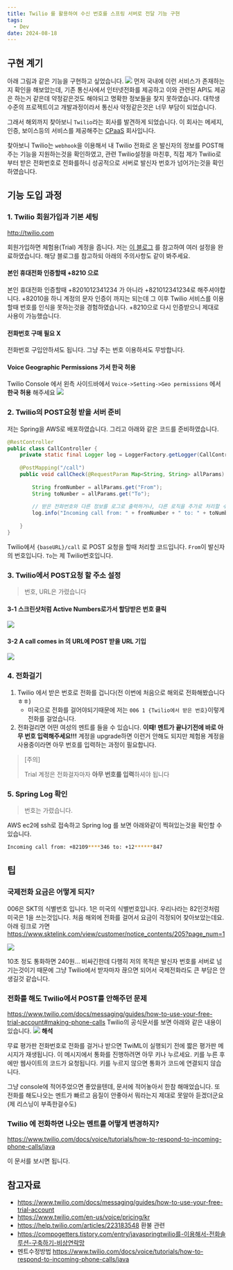 ```yaml
---
title: Twilio 를 활용하여 수신 번호를 스프링 서버로 전달 기능 구현
tags:
  - Dev
date: 2024-08-18
---
```

## 구현 계기
아래 그림과 같은 기능을 구현하고 싶었습니다.
![](../images/twilio01.png)
먼저 국내에 이런 서비스가 존재하는지 확인을 해보았는데, 기존 통신사에서 인터넷전화를 제공하고 이와 관련된 API도 제공은 하는거 같은데 약정같은것도 해야되고 명확한 정보들을 찾지 못하였습니다. 대학생 수준의 프로젝트이고 개발과정이라서 통신사 약정같은것은 너무 부담이 되었습니다.

그래서 해외까지 찾아보니 `Twilio`라는 회사를 발견하게 되었습니다. 이 회사는 메세지, 인증, 보이스등의 서비스를 제공해주는 [CPaaS](https://www.forbes.com/advisor/business/software/what-is-cpaas/) 회사입니다.

찾아보니 Twilio는 `webhook`을 이용해서 내 Twilio 전화로 온 발신자의 정보를 POST해주는 기능을 지원하는것을 확인하였고, 관련 Twilio설정을 마친후, 직접 제가 Twilio로 부터 받은 전화번호로 전화를하니 성공적으로 서버로 발신자 번호가 넘어가는것을 확인하였습니다.
## 기능 도입 과정
### 1. Twilio 회원가입과 기본 세팅
http://twilio.com 

회원가입하면 체험용(Trial) 계정을 줍니다. 저는 [이 블로그](https://compogetters.tistory.com/entry/javaspringtwilio를-이용해서-전화솔루션-구축하기-비상연락망) 를 참고하여 여러 설정을 완료하였습니다. 해당 블로그를 참고하되 아래의 주의사항도 같이 봐주세요.
#### 본인 휴대전화 인증할때 +8210 으로
본인 휴대전화 인증할때 +8201012341234 가 아니라 +821012341234로 해주셔야합니다. +82010을 하니 계정의 문자 인증이 까지는 되는데 그 이후 Twilio 서비스를 이용할때 번호를 인식을 못하는것을 경험하였습니다. +8210으로 다시 인증받으니 제대로 사용이 가능했습니다.

#### 전화번호 구매 필요 X

전화번호 구입안하셔도 됩니다. 그냥 주는 번호 이용하셔도 무방합니다.
#### Voice Geographic Permissions 가서 한국 허용
Twilio Console 에서 왼측 사이드바에서 `Voice->Setting->Geo permissions` 에서 **한국 허용** 해주세요
![](../images/twilio02.png)


### 2. Twilio의 POST요청 받을 서버 준비
저는 Spring을 AWS로 배포하였습니다. 그리고 아래와 같은 코드를 준비하였습니다.
```java
@RestController  
public class CallController {  
    private static final Logger log = LoggerFactory.getLogger(CallController.class);  
  
    @PostMapping("/call")  
    public void callCheck(@RequestParam Map<String, String> allParams) {  
  
        String fromNumber = allParams.get("From");  
        String toNumber = allParams.get("To");  
  
        // 받은 전화번호와 다른 정보를 로그로 출력하거나, 다른 로직을 추가로 처리할 수 있습니다.  
        log.info("Incoming call from: " + fromNumber + " to: " + toNumber);  
  
    }  
}
```
Twilio에서 `{baseURL}/call` 로 POST 요청을 할때 처리할 코드입니다. `From`이 발신자의 번호입니다. `To`는 제 Twilio번호입니다.
### 3. Twilio에서 POST요청 할 주소 설정
>번호, URL은 가렸습니다

#### 3-1 스크린샷처럼 Active Numbers로가서 할당받은 번호 클릭

![](../images/twilio03.png)

#### 3-2 A call comes in 의 URL에 POST 받을 URL 기입

![](../images/twilio04.png)


### 4. 전화걸기
1. Twilio 에서 받은 번호로 전화를 겁니다(전 이번에 처음으로 해외로 전화해봤습니다 ㅎㅎ) 
	- 미국으로 전화를 걸어야되기때문에 저는 `006 1 {Twilio에서 받은 번호}`이렇게 전화를 걸었습니다.
2. 전화걸리면 어떤 여성의 멘트를 들을 수 있습니다. **이때! 멘트가 끝나기전에 바로 아무 번호 입력해주세요!!!** 
계정을 upgrade하면 이런거 안해도 되지만 체험용 계정을 사용중이라면 아무 번호를 입력하는 과정이 필요합니다.

> [주의]
> 
> Trial 계정은 전화걸자마자 **아무 번호를 입력**하셔야 됩니다

### 5. Spring Log 확인
> 번호는 가렸습니다.

AWS ec2에 ssh로 접속하고 Spring log 를 보면 아래와같이 찍혀있는것을 확인할 수 있습니다.

```bash
Incoming call from: +82109****346 to: +12******847
```
## 팁

### 국제전화 요금은 어떻게 되지?
006은 SKT의 식별번호 입니다. 1은 미국의 식별번호입니다. 우리나라는 82인것처럼 미국은 1을 쓰는것입니다. 처음 해외에 전화를 걸어서 요금이 걱정되어 찾아보았는데요. 아래 링크로 가면
https://www.sktelink.com/view/customer/notice_contents/205?page_num=1

![](../images/twilio05.png)

10초 정도 통화하면 240원... 비싸긴한데 다행히 저의 목적은 발신자 번호를 서버로 넘기는것이기 때문에 그냥 Twilio에서 받자마자 끊으면 되어서 국제전화라도 큰 부담은 안 생길것 같습니다.
### 전화를 해도 Twilio에서 POST를 안해주던 문제

https://www.twilio.com/docs/messaging/guides/how-to-use-your-free-trial-account#making-phone-calls Twilio의 공식문서를 보면 아래와 같은 내용이 있습니다.
![](../images/twilio06.png)
**해석**

무료 평가판 전화번호로 전화를 걸거나 받으면 TwiML이 실행되기 전에 짧은 평가판 메시지가 재생됩니다.
이 메시지에서 통화를 진행하려면 아무 키나 누르세요. 키를 누른 후에만 웹사이트의 코드가 요청됩니다.
키를 누르지 않으면 통화가 코드에 연결되지 않습니다.

그냥 console에 적어주었으면 좋았을텐데, 문서에 적어놓아서 한참 해매었습니다. 또 전화를 해도나오는 멘트가 빠르고 음질이 안좋아서 뭐라는지 제대로 못알아 듣겠더군요(제 리스닝이 부족한걸수도)

### Twilio 에 전화하면 나오는 멘트를 어떻게 변경하지?
https://www.twilio.com/docs/voice/tutorials/how-to-respond-to-incoming-phone-calls/java

이 문서를 보시면 됩니다.

## 참고자료

- https://www.twilio.com/docs/messaging/guides/how-to-use-your-free-trial-account
- https://www.twilio.com/en-us/voice/pricing/kr
- https://help.twilio.com/articles/223183548 환불 관련
- https://compogetters.tistory.com/entry/javaspringtwilio를-이용해서-전화솔루션-구축하기-비상연락망
- 멘트수정방법 https://www.twilio.com/docs/voice/tutorials/how-to-respond-to-incoming-phone-calls/java
